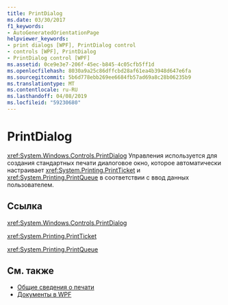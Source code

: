 ```yaml
---
title: PrintDialog
ms.date: 03/30/2017
f1_keywords:
- AutoGeneratedOrientationPage
helpviewer_keywords:
- print dialogs [WPF], PrintDialog control
- controls [WPF], PrintDialog
- PrintDialog control [WPF]
ms.assetid: 0ce9e3e7-206f-45ec-b845-4c05cfb5ff1d
ms.openlocfilehash: 8030a9a25c86dffcbd28af61ea4b3948d647e6fa
ms.sourcegitcommit: 5b6d778ebb269ee6684fb57ad69a8c28b06235b9
ms.translationtype: MT
ms.contentlocale: ru-RU
ms.lasthandoff: 04/08/2019
ms.locfileid: "59230680"
---
```

# <a name="printdialog"></a>PrintDialog
<xref:System.Windows.Controls.PrintDialog> Управления используется для создания стандартных печати диалоговое окно, которое автоматически настраивает <xref:System.Printing.PrintTicket> и <xref:System.Printing.PrintQueue> в соответствии с ввод данных пользователем.  
  
## <a name="reference"></a>Ссылка  
 <xref:System.Windows.Controls.PrintDialog>  
  
 <xref:System.Printing.PrintTicket>  
  
 <xref:System.Printing.PrintQueue>  
  
## <a name="see-also"></a>См. также

- [Общие сведения о печати](../advanced/printing-overview.md)
- [Документы в WPF](../advanced/documents-in-wpf.md)

